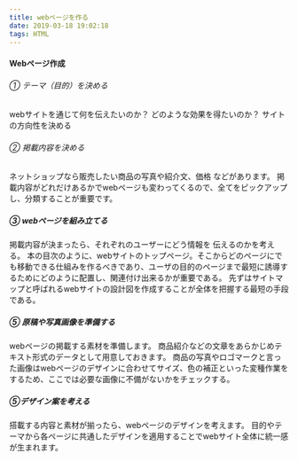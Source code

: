 ```yaml
---
title: webページを作る
date: 2019-03-18 19:02:18
tags: HTML
---
```


#### Webページ作成
###### ① テーマ（目的）を決める
webサイトを通じて何を伝えたいのか？
どのような効果を得たいのか？
サイトの方向性を決める

###### ② 掲載内容を決める
ネットショップなら販売したい商品の写真や紹介文、価格
などがあります。
掲載内容がどれだけあるかでwebページも変わってくるので、全てをピックアップし、分類することが重要です。

##### ③ webページを組み立てる
掲載内容が決まったら、それぞれのユーザーにどう情報を
伝えるのかを考える。
本の目次のように、webサイトのトップページ。そこからどのページにでも移動できる仕組みを作るべきであり、ユーザの目的のページまで最短に誘導するためにどのように配置し、関連付け出来るかが重要である。
先ずはサイトマップと呼ばれるwebサイトの設計図を作成することが全体を把握する最短の手段である。

##### ⑤ 原稿や写真画像を準備する
webページの掲載する素材を準備します。
商品紹介などの文章をあらかじめテキスト形式のデータとして用意しておきます。
商品の写真やロゴマークと言った画像はwebページのデザインに合わせてサイズ、色の補正といった変種作業をするため、ここでは必要な画像に不備がないかをチェックする。

##### ⑤デザイン案を考える
搭載する内容と素材が揃ったら、webページのデザインを考えます。
目的やテーマから各ページに共通したデザインを適用することでwebサイト全体に統一感が生まれます。
